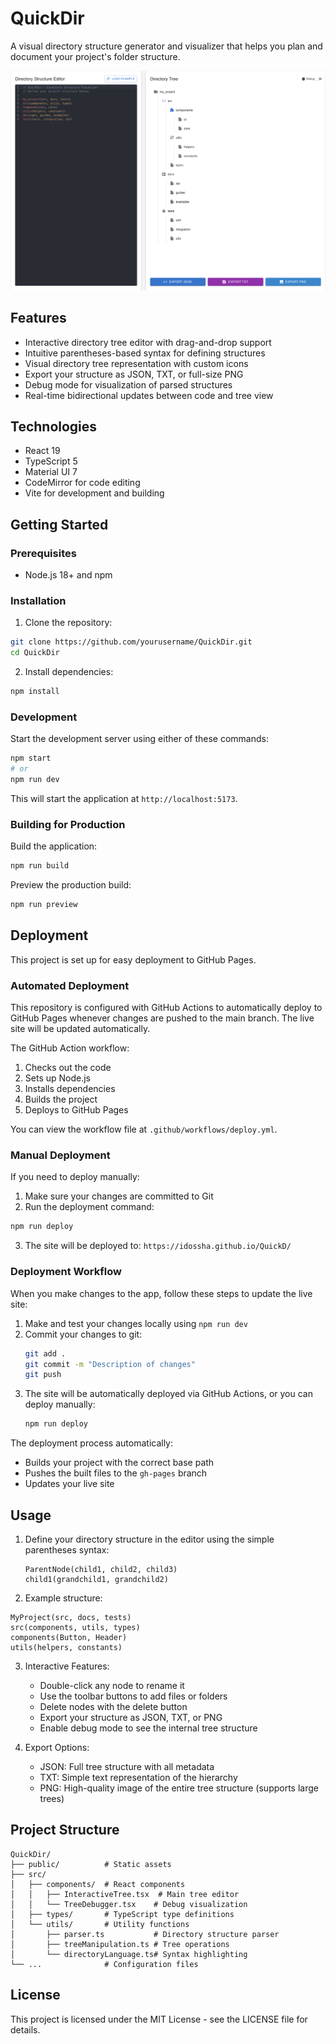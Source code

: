 # QuickDir

A visual directory structure generator and visualizer that helps you plan and document your project's folder structure.

![QuickDir Screenshot](public/screenshot.png)

## Features

- Interactive directory tree editor with drag-and-drop support
- Intuitive parentheses-based syntax for defining structures
- Visual directory tree representation with custom icons
- Export your structure as JSON, TXT, or full-size PNG
- Debug mode for visualization of parsed structures
- Real-time bidirectional updates between code and tree view

## Technologies

- React 19
- TypeScript 5
- Material UI 7
- CodeMirror for code editing
- Vite for development and building

## Getting Started

### Prerequisites

- Node.js 18+ and npm

### Installation

1. Clone the repository:

```bash
git clone https://github.com/yourusername/QuickDir.git
cd QuickDir
```

2. Install dependencies:

```bash
npm install
```

### Development

Start the development server using either of these commands:

```bash
npm start
# or
npm run dev
```

This will start the application at `http://localhost:5173`.

### Building for Production

Build the application:

```bash
npm run build
```

Preview the production build:

```bash
npm run preview
```

## Deployment

This project is set up for easy deployment to GitHub Pages.

### Automated Deployment

This repository is configured with GitHub Actions to automatically deploy to GitHub Pages whenever changes are pushed to the main branch. The live site will be updated automatically.

The GitHub Action workflow:
1. Checks out the code
2. Sets up Node.js
3. Installs dependencies
4. Builds the project
5. Deploys to GitHub Pages

You can view the workflow file at `.github/workflows/deploy.yml`.

### Manual Deployment

If you need to deploy manually:

1. Make sure your changes are committed to Git
2. Run the deployment command:

```bash
npm run deploy
```

3. The site will be deployed to: `https://idossha.github.io/QuickD/`

### Deployment Workflow

When you make changes to the app, follow these steps to update the live site:

1. Make and test your changes locally using `npm run dev`
2. Commit your changes to git:
   ```bash
   git add .
   git commit -m "Description of changes"
   git push
   ```
3. The site will be automatically deployed via GitHub Actions, or you can deploy manually:
   ```bash
   npm run deploy
   ```

The deployment process automatically:
- Builds your project with the correct base path
- Pushes the built files to the `gh-pages` branch
- Updates your live site

## Usage

1. Define your directory structure in the editor using the simple parentheses syntax:
   ```
   ParentNode(child1, child2, child3)
   child1(grandchild1, grandchild2)
   ```

2. Example structure:
```
MyProject(src, docs, tests)
src(components, utils, types)
components(Button, Header)
utils(helpers, constants)
```

3. Interactive Features:
   - Double-click any node to rename it
   - Use the toolbar buttons to add files or folders
   - Delete nodes with the delete button
   - Export your structure as JSON, TXT, or PNG
   - Enable debug mode to see the internal tree structure

4. Export Options:
   - JSON: Full tree structure with all metadata
   - TXT: Simple text representation of the hierarchy
   - PNG: High-quality image of the entire tree structure (supports large trees)

## Project Structure

```
QuickDir/
├── public/          # Static assets
├── src/
│   ├── components/  # React components
│   │   ├── InteractiveTree.tsx  # Main tree editor
│   │   └── TreeDebugger.tsx    # Debug visualization
│   ├── types/       # TypeScript type definitions
│   └── utils/       # Utility functions
│       ├── parser.ts           # Directory structure parser
│       ├── treeManipulation.ts # Tree operations
│       └── directoryLanguage.ts# Syntax highlighting
└── ...              # Configuration files
```

## License

This project is licensed under the MIT License - see the LICENSE file for details.
